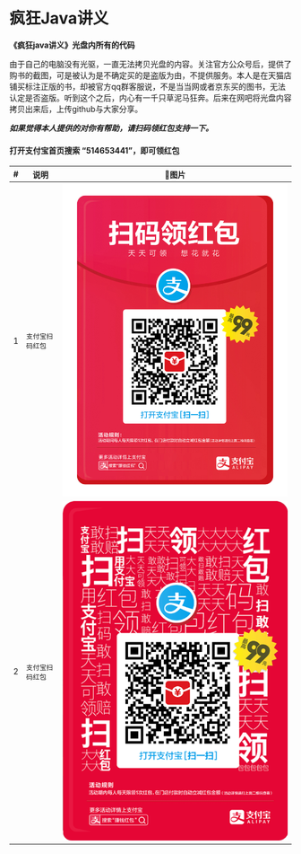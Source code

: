 # 疯狂Java讲义

**《疯狂java讲义》光盘内所有的代码**

由于自己的电脑没有光驱，一直无法拷贝光盘的内容。关注官方公众号后，提供了购书的截图，可是被认为是不确定买的是盗版为由，不提供服务。本人是在天猫店铺买标注正版的书，却被官方qq群客服说，不是当当网或者京东买的图书，无法认定是否盗版。听到这个之后，内心有一千只草泥马狂奔。后来在网吧将光盘内容拷贝出来后，上传github与大家分享。

***如果觉得本人提供的对你有帮助，请扫码领红包支持一下。***
#### 打开支付宝首页搜索 “514653441”，即可领红包

|#|说明|图片|
|---|---|----
|1|`支付宝扫码红包`|![支付宝扫码红包1](./images/001.png "红包")
|2|`支付宝扫码红包`|![支付宝扫码红包2](./images/002.png "红包")


